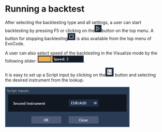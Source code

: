 # Running a backtest

After selecting the backtesting type and all settings, a user can start backtesting by pressing F5 or clicking on the![](../../.gitbook/assets/1%20%2872%29.png)button on the top menu. A button for stopping backtesting![](../../.gitbook/assets/2%20%2860%29.png)
is also available from the top menu of EvoCode.

A user can also select speed of the backtesting in the Visualize mode by the following slider: ![](../../.gitbook/assets/3%20%2825%29.png).

It is easy to set up a Script input by clicking on the![](../../.gitbook/assets/4%20%2811%29.png)
button and selecting the desired instrument from the lookup.

![](../../.gitbook/assets/5%20%2829%29.png)

 


